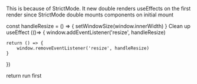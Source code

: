 This is because of StrictMode. It new double renders useEffects on the first render since StrictMode double mounts components on initial mount

const handleResize = () => {
	setWindowSize(window.innerWidth)
}
Clean up 
useEffect (()=> {
	window.addEventListener('resize', handleResize)

	return () => {
		window.removeEventListener('resize', handleResize)
	}
})

return run first